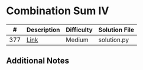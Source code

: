 # Combination Sum IV
|#|Description|Difficulty|Solution File|
|-|-|-|-|
|377|[Link](https://leetcode.com/problems/combination-sum-iv/)|Medium|solution.py|

## Additional Notes
